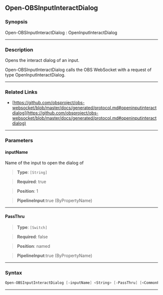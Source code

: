 Open-OBSInputInteractDialog
---------------------------
### Synopsis
Open-OBSInputInteractDialog : OpenInputInteractDialog

---
### Description

Opens the interact dialog of an input.


Open-OBSInputInteractDialog calls the OBS WebSocket with a request of type OpenInputInteractDialog.

---
### Related Links
* [https://github.com/obsproject/obs-websocket/blob/master/docs/generated/protocol.md#openinputinteractdialog](https://github.com/obsproject/obs-websocket/blob/master/docs/generated/protocol.md#openinputinteractdialog)



---
### Parameters
#### **inputName**

Name of the input to open the dialog of



> **Type**: ```[String]```

> **Required**: true

> **Position**: 1

> **PipelineInput**:true (ByPropertyName)



---
#### **PassThru**

> **Type**: ```[Switch]```

> **Required**: false

> **Position**: named

> **PipelineInput**:true (ByPropertyName)



---
### Syntax
```PowerShell
Open-OBSInputInteractDialog [-inputName] <String> [-PassThru] [<CommonParameters>]
```
---
